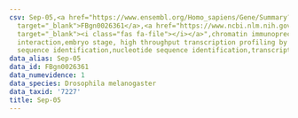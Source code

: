 ```yaml
---
csv: Sep-05,<a href="https://www.ensembl.org/Homo_sapiens/Gene/Summary?db=core;g=FBgn0026361"
  target="_blank">FBgn0026361</a>,<a href="https://www.ncbi.nlm.nih.gov/pubmed/15998452"
  target="_blank"><i class="fas fa-file"></i></a>",chromatin immunoprecipitation assay,direct
  interaction,embryo stage, high throughput transcription profiling by microarray,nucleotide
  sequence identification,nucleotide sequence identification,transcriptional regulation,
data_alias: Sep-05
data_id: FBgn0026361
data_numevidence: 1
data_species: Drosophila melanogaster
data_taxid: '7227'
title: Sep-05
---
```


